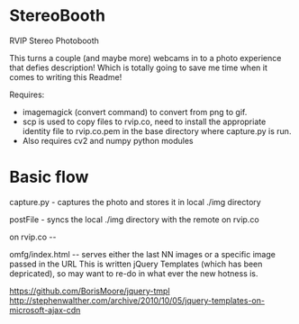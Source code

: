 StereoBooth
===========

RVIP Stereo Photobooth

This turns a couple (and maybe more) webcams in to a photo experience
that defies description! Which is totally going to save me time when
it comes to writing this Readme!

Requires:
* imagemagick (convert command) to convert from png to gif.
* scp is used to copy files to rvip.co, need to install the appropriate identity file to
  rvip.co.pem in the base directory where capture.py is run.
* Also requires cv2 and numpy python modules


Basic flow
==========

capture.py -
 captures the photo and stores it in local ./img directory

postFile -
 syncs the local ./img directory with the remote on rvip.co

on rvip.co --

omfg/index.html -- serves either the last NN images or a specific image passed in the URL
This is written jQuery Templates (which has been depricated), so may want to re-do in what ever the new hotness is.

https://github.com/BorisMoore/jquery-tmpl
http://stephenwalther.com/archive/2010/10/05/jquery-templates-on-microsoft-ajax-cdn


